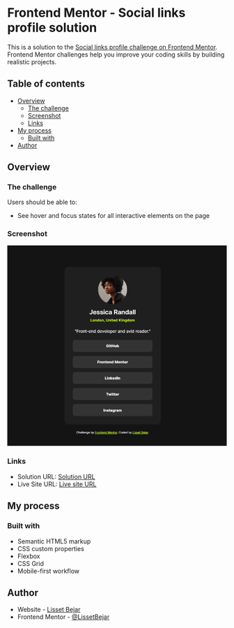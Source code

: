 # Frontend Mentor - Social links profile solution

This is a solution to the [Social links profile challenge on Frontend Mentor](https://www.frontendmentor.io/challenges/social-links-profile-UG32l9m6dQ). Frontend Mentor challenges help you improve your coding skills by building realistic projects. 

## Table of contents

- [Overview](#overview)
  - [The challenge](#the-challenge)
  - [Screenshot](#screenshot)
  - [Links](#links)
- [My process](#my-process)
  - [Built with](#built-with)
- [Author](#author)


## Overview

### The challenge

Users should be able to:

- See hover and focus states for all interactive elements on the page

### Screenshot

![](./assets/images/Screenshot%202024-03-06%20153812.png)

### Links

- Solution URL: [Solution URL](https://github.com/BejarL/social-links-profile.git)
- Live Site URL: [Live site URL](https://BejarL.github.io/social-links-profile/)

## My process

### Built with

- Semantic HTML5 markup
- CSS custom properties
- Flexbox
- CSS Grid
- Mobile-first workflow


## Author

- Website - [Lisset Bejar](https://www.lbejar.dev)
- Frontend Mentor - [@LissetBejar](https://www.frontendmentor.io/profile/LissetBejar)

